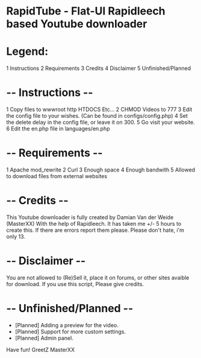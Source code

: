RapidTube - Flat-UI Rapidleech based Youtube downloader
=========



Legend:
=========
1 Instructions
2 Requirements
3 Credits
4 Disclaimer
5 Unfinished/Planned

-- Instructions -- 
=========
1 Copy files to wwwroot http HTDOCS Etc...
2 CHMOD Videos to 777
3 Edit the config file to your wishes. (Can be found in configs/config.php)
4 Set the delete delay in the config file, or leave it on 300.
5 Go visit your website.
6 Edit the en.php file in languages/en.php

-- Requirements --
=========
1 Apache mod_rewrite
2 Curl
3 Enough space
4 Enough bandwith
5 Allowed to download files from external websites

-- Credits -- 
=========
This Youtube downloader is fully created by Damian Van der Weide (MasterXX) With the help of Rapidleech.
It has taken me +/- 5 hours to create this. If there are errors report them please.
Please don't hate, i'm only 13.

-- Disclaimer --
=========
You are not allowed to (Re)Sell it, place it on forums, or other sites avaible for download. If you use this script,
Please give credits.

-- Unfinished/Planned -- 
=========
- [Planned] Adding a preview for the video.
- [Planned] Support for more custom settings.
- [Planned] Admin panel.

Have fun! GreetZ MasterXX
